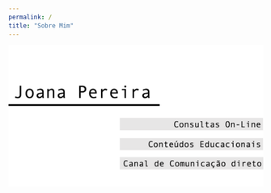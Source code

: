 ```yaml
---
permalink: /
title: "Sobre Mim"
---
```


  ![joanapereira!](/assets/images/joanapereira.png "joanapereira")



